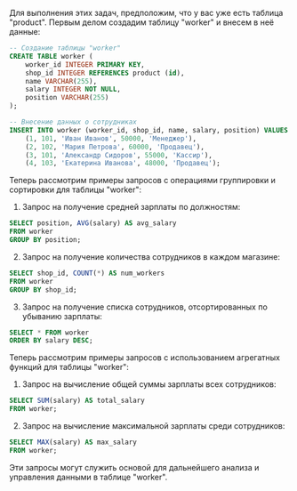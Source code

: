 Для выполнения этих задач, предположим, что у вас уже есть таблица "product". Первым делом создадим таблицу "worker" и внесем в неё данные:

```sql
-- Создание таблицы "worker"
CREATE TABLE worker (
    worker_id INTEGER PRIMARY KEY,
    shop_id INTEGER REFERENCES product (id),
    name VARCHAR(255),
    salary INTEGER NOT NULL,
    position VARCHAR(255)
);

-- Внесение данных о сотрудниках
INSERT INTO worker (worker_id, shop_id, name, salary, position) VALUES
    (1, 101, 'Иван Иванов', 50000, 'Менеджер'),
    (2, 102, 'Мария Петрова', 60000, 'Продавец'),
    (3, 101, 'Александр Сидоров', 55000, 'Кассир'),
    (4, 103, 'Екатерина Иванова', 48000, 'Продавец');
```

Теперь рассмотрим примеры запросов с операциями группировки и сортировки для таблицы "worker":

1. Запрос на получение средней зарплаты по должностям:

```sql
SELECT position, AVG(salary) AS avg_salary
FROM worker
GROUP BY position;
```

2. Запрос на получение количества сотрудников в каждом магазине:

```sql
SELECT shop_id, COUNT(*) AS num_workers
FROM worker
GROUP BY shop_id;
```

3. Запрос на получение списка сотрудников, отсортированных по убыванию зарплаты:

```sql
SELECT * FROM worker
ORDER BY salary DESC;
```

Теперь рассмотрим примеры запросов с использованием агрегатных функций для таблицы "worker":

1. Запрос на вычисление общей суммы зарплаты всех сотрудников:

```sql
SELECT SUM(salary) AS total_salary
FROM worker;
```

2. Запрос на вычисление максимальной зарплаты среди сотрудников:

```sql
SELECT MAX(salary) AS max_salary
FROM worker;
```

Эти запросы могут служить основой для дальнейшего анализа и управления данными в таблице "worker".